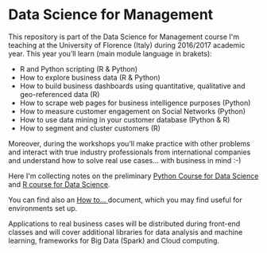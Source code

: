 # Data Science for Management

This repository is part of the Data Science for Management course I'm teaching at the University of Florence (Italy) during 2016/2017 academic year. This year you’ll learn (main module language in brakets):

- R and Python scripting (R & Python)
- How to explore business data (R & Python)
- How to build business dashboards using quantitative, qualitative and geo-referenced data (R)
- How to scrape web pages for business intelligence purposes (Python)
- How to measure customer engagement on Social Networks (Python)
- How to use data mining in your customer database (Python & R)
- How to segment and cluster customers (R)

Moreover, during the workshops you’ll make practice with other problems and interact with true industry professionals from international companies and understand how to solve real use cases... with business in mind :-)

Here I'm collecting notes on the preliminary [Python Course for Data Science](https://github.com/andrgig/Data-Science-for-Management/blob/master/Python%20Course%20for%20Data%20Science.ipynb) and [R course for Data Science](https://github.com/andrgig/Data-Science-for-Management/blob/master/R%20Course%20for%20Data%20Science.ipynb).

You can find also an [How to... ](https://github.com/andrgig/Data-Science-for-Management/blob/master/MDS%20tools.pdf) document, which you may find useful for environments set up.

Applications to real business cases will be distributed during front-end classes and will cover additional libraries for data analysis and machine learning, frameworks for Big Data (Spark) and Cloud computing. 
